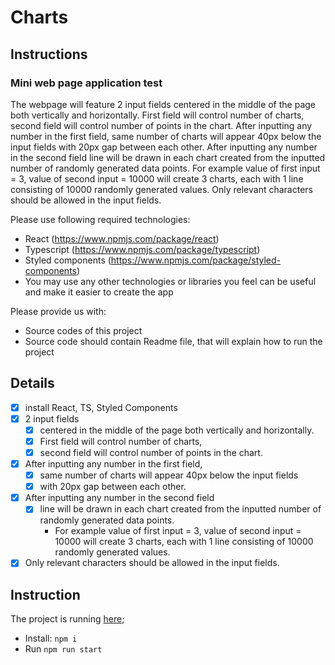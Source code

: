 # Charts

## Instructions

### Mini web page application test

The webpage will feature 2 input fields centered in the middle of the page both vertically and horizontally.
First field will control number of charts, second field will control number of points in the chart. After inputting any number in the first field, same number of charts will appear 40px below the input fields with 20px gap between each other. After inputting any number in the second field line will be drawn in each chart created from the inputted number of randomly generated data points. For example value of first input = 3, value of second input = 10000 will create 3 charts, each with 1 line consisting of 10000 randomly generated values.
Only relevant characters should be allowed in the input fields.

Please use following required technologies:
- React (​https://www.npmjs.com/package/react​)
- Typescript (​https://www.npmjs.com/package/typescript​)
- Styled components (​https://www.npmjs.com/package/styled-components​)
- You may use any other technologies or libraries you feel can be useful and make it easier to create the app

Please provide us with:
- Source codes of this project
- Source code should contain Readme file, that will explain how to run the project

## Details

- [x] install React, TS, Styled Components
- [x] 2 input fields 
  - [x] centered in the middle of the page both vertically and horizontally.
  - [x] First field will control number of charts, 
  - [x] second field will control number of points in the chart. 
- [x] After inputting any number in the first field, 
  - [x] same number of charts will appear 40px below the input fields 
  - [x] with 20px gap between each other. 
- [x] After inputting any number in the second field 
  - [x] line will be drawn in each chart created from the inputted number of randomly generated data points. 
    - For example value of first input = 3, value of second input = 10000 will create 3 charts, each with 1 line consisting of 10000 randomly generated values.
 - [x] Only relevant characters should be allowed in the input fields.

 ## Instruction

 The project is running [here](https://marcofriso.github.io/charts);

 - Install: `npm i`
 - Run `npm run start`